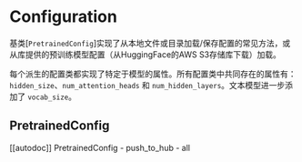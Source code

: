 <!--Copyright 2020 The HuggingFace Team. All rights reserved.

Licensed under the Apache License, Version 2.0 (the "License"); you may not use this file except in compliance with
the License. You may obtain a copy of the License at

http://www.apache.org/licenses/LICENSE-2.0

Unless required by applicable law or agreed to in writing, software distributed under the License is distributed on
an "AS IS" BASIS, WITHOUT WARRANTIES OR CONDITIONS OF ANY KIND, either express or implied. See the License for the
specific language governing permissions and limitations under the License.

⚠️ Note that this file is in Markdown but contain specific syntax for our doc-builder (similar to MDX) that may not be
rendered properly in your Markdown viewer.

-->

# Configuration

基类[`PretrainedConfig`]实现了从本地文件或目录加载/保存配置的常见方法，或从库提供的预训练模型配置（从HuggingFace的AWS S3存储库下载）加载。

每个派生的配置类都实现了特定于模型的属性。所有配置类中共同存在的属性有：`hidden_size`、`num_attention_heads` 和 `num_hidden_layers`。文本模型进一步添加了 `vocab_size`。


## PretrainedConfig

[[autodoc]] PretrainedConfig
    - push_to_hub
    - all
